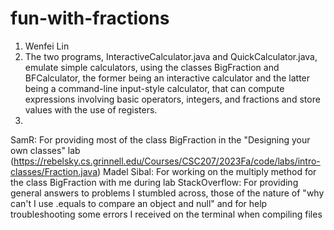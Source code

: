 # fun-with-fractions
1. Wenfei Lin
2. The two programs, InteractiveCalculator.java and QuickCalculator.java, emulate simple calculators, using the classes BigFraction and BFCalculator, the former being an interactive calculator and the latter being a command-line input-style calculator, that can compute expressions involving basic operators, integers, and fractions and store values with the use of registers.
3. 
SamR: For providing most of the class BigFraction in the "Designing your own classes" lab (https://rebelsky.cs.grinnell.edu/Courses/CSC207/2023Fa/code/labs/intro-classes/Fraction.java)
Madel Sibal: For working on the multiply method for the class BigFraction with me during lab
StackOverflow: For providing general answers to problems I stumbled across, those of the nature of "why can't I use .equals to compare an object and null" and for help troubleshooting some errors I received on the terminal when compiling files